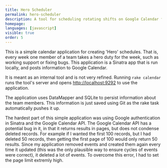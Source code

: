 ```yaml
---
title: Hero Scheduler
permalink: hero-scheduler
description: A tool for scheduling rotating shifts on Google Calendar for teams
homepage:
languages: [javascript]
visible: true
order: 5
---
```


This is a simple calendar application for creating 'Hero' schedules. That is, every week one member of a team takes a hero duty for the week, such as working support or fixing bugs. This application is a Sinatra app that is run locally, and posts information to Google Calendar.

It is meant as an internal tool and is not very refined. Running `rake calendar` runs the tool's server and opens [http://localhost:9292](http://localhost:9292) to use the application.

The application uses DataMapper and SQLite to persist information about the team members. This information is just saved using Git as the rake task automatically pushes it up.

The hardest part of this simple application was using Google authentication in Sinatra and the Google Calendar API. The Google Calendar API has a potential bug in it, in that it returns results in pages, but does not condense deleted records. For example if I wanted the first 100 records, but I had deleted 50 records, then getting the first page of 100 would only return 50 results. Since my application removed events and created them again every time it updated (this was the only plausible way to ensure cycles of events were correct), it deleted a lot of events. To overcome this error, I had to set the page limit extremly high.
